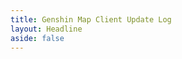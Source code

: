 ```yaml
---
title: Genshin Map Client Update Log
layout: Headline
aside: false
---
```


<script>
    if(!import.meta.env.SSR && window)
        window.location.href = `../blog/${window.VITE_BLOG_CHANGELOG_WINCLIENT_EN_ID}`;
</script>
